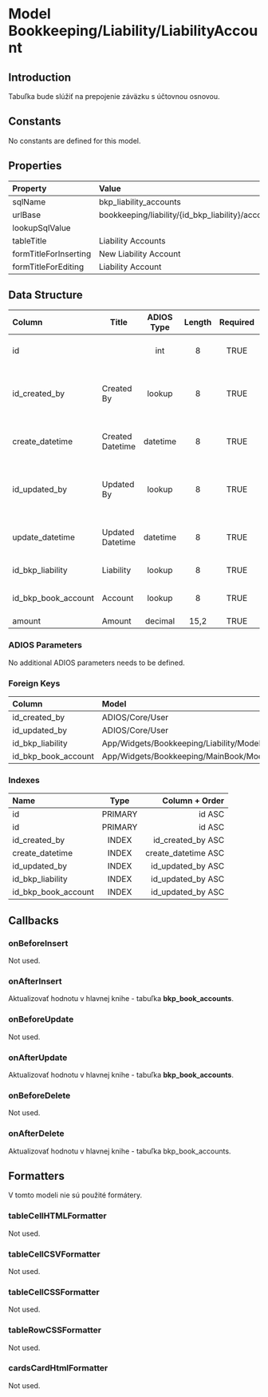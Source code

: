 # Model Bookkeeping/Liability/LiabilityAccount

## Introduction

Tabuľka bude slúžiť na prepojenie záväzku s účtovnou osnovou.

## Constants

No constants are defined for this model.

## Properties

| Property              | Value                                            |
| :-------------------- | :----------------------------------------------- |
| sqlName               | bkp_liability_accounts                           |
| urlBase               | bookkeeping/liability/{id_bkp_liability}/account |
| lookupSqlValue        |                                                  |
| tableTitle            | Liability Accounts                               |
| formTitleForInserting | New Liability Account                            |
| formTitleForEditing   | Liability Account                                |

## Data Structure

| Column              | Title            | ADIOS Type | Length | Required | Notes                                    |
| :------------------ | ---------------- | :--------: | :----: | :------: | :--------------------------------------- |
| id                  |                  |    int     |   8    |   TRUE   | Jedinečné ID záznamu                     |
| id_created_by       | Created By       |   lookup   |   8    |   TRUE   | Reference to user who created the record |
| create_datetime    | Created Datetime |  datetime  |   8    |   TRUE   | When the record was created              |
| id_updated_by       | Updated By       |   lookup   |   8    |   TRUE   | Reference to user who updated the record |
| update_datetime    | Updated Datetime |  datetime  |   8    |   TRUE   | When the record was updated              |
| id_bkp_liability    | Liability        |   lookup   |   8    |   TRUE   | ID záväzku                               |
| id_bkp_book_account | Account          |   lookup   |   8    |   TRUE   | ID účtu z účtovnej osnovy                |
| amount              | Amount           |  decimal   |  15,2  |   TRUE   | Hodnota                                  |

### ADIOS Parameters

No additional ADIOS parameters needs to be defined.

### Foreign Keys

| Column              | Model                                               | Relation | OnUpdate | OnDelete |
| :------------------ | :-------------------------------------------------- | :------: | -------- | -------- |
| id_created_by       | ADIOS/Core/User                                     |   1:N    | Cascade  | Cascade  |
| id_updated_by       | ADIOS/Core/User                                     |   1:N    | Cascade  | Cascade  |
| id_bkp_liability    | App/Widgets/Bookkeeping/Liability/Models/Liability  |   1:N    | Cascade  | Restrict |
| id_bkp_book_account | App/Widgets/Bookkeeping/MainBook/Models/BookAccount |   1:N    | Cascade  | Restrict |

### Indexes

| Name                |  Type   |       Column + Order |
| :------------------ | :-----: | -------------------: |
| id                  | PRIMARY |               id ASC |
| id                  | PRIMARY |               id ASC |
| id_created_by       |  INDEX  |    id_created_by ASC |
| create_datetime    |  INDEX  | create_datetime ASC |
| id_updated_by       |  INDEX  |    id_updated_by ASC |
| id_bkp_liability    |  INDEX  |    id_updated_by ASC |
| id_bkp_book_account |  INDEX  |    id_updated_by ASC |

## Callbacks

### onBeforeInsert

Not used.

### onAfterInsert

Aktualizovať hodnotu v hlavnej knihe - tabuľka **bkp_book_accounts**.

### onBeforeUpdate

Not used.

### onAfterUpdate

Aktualizovať hodnotu v hlavnej knihe - tabuľka **bkp_book_accounts**.

### onBeforeDelete

Not used.

### onAfterDelete

Aktualizovať hodnotu v hlavnej knihe - tabuľka bkp_book_accounts.

## Formatters

V tomto modeli nie sú použité formátery.

### tableCellHTMLFormatter

Not used.

### tableCellCSVFormatter

Not used.

### tableCellCSSFormatter

Not used.

### tableRowCSSFormatter

Not used.

### cardsCardHtmlFormatter

Not used.
